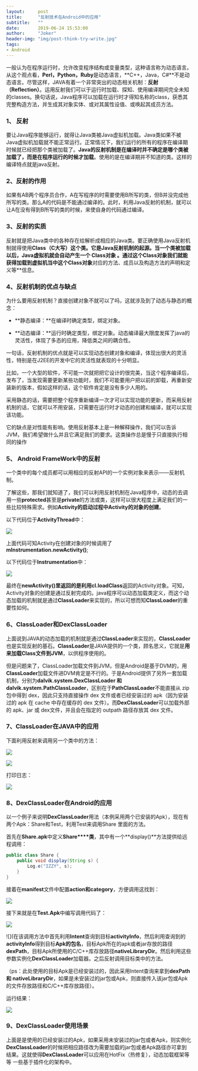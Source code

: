 ```yaml
---
layout:     post
title:      "反射技术在Android中的应用"
subtitle:   ""
date:       2019-06-24 15:53:00
author:     "Joker"
header-img: "img/post-think-try-write.jpg"
tags:
- Android     
---
```


一般认为在程序运行时，允许改变程序结构或变量类型，这种语言称为动态语言。从这个观点看，**Perl，Python，Ruby**是动态语言，**C++，Java，C#**不是动态语言。尽管这样，JAVA有着一个非常突出的动态相关机制：**反射（Reflection）**。运用反射我们可以于运行时加载、探知、使用编译期间完全未知的classes。换句话说，Java程序可以加载在运行时才得知名称的class，获悉其完整构造方法，并生成其对象实体、或对其属性设值、或唤起其成员方法。



### 1、 反射

要让Java程序能够运行，就得让Java类被Java虚拟机加载。Java类如果不被Java虚拟机加载就不能正常运行。正常情况下，我们运行的所有的程序在编译期时候就已经把那个类被加载了。**Java的反射机制是在编译时并不确定是哪个类被加载了，而是在程序运行的时候才加载**。使用的是在编译期并不知道的类。这样的编译特点就是java反射。



### 2、反射的作用

如果有AB两个程序员合作，A在写程序的时需要使用B所写的类，但B并没完成他所写的类。那么A的代码是不能通过编译的。此时，利用Java反射的机制，就可以让A在没有得到B所写的类的时候，来使自身的代码通过编译。



### 3、反射的实质

反射就是把Java类中的各种存在给解析成相应的Java类。要正确使用Java反射机制就得使用**Class（C大写）**这个类。它是Java反射机制的起源。当一个类被加载以后，Java虚拟机就会自动产生一个 Class对象 **。通过这个**Class对象**我们就能获得加载到虚拟机当中这个Class对象**对应的方法、成员以及构造方法的声明和定义等**信息。



### 4、反射机制的优点与缺点

为什么要用反射机制？直接创建对象不就可以了吗，这就涉及到了动态与静态的概念：

- **静态编译：**在编译时确定类型，绑定对象。 

- **动态编译：**运行时确定类型，绑定对象。动态编译最大限度发挥了java的灵活性，体现了多态的应用，降低类之间的耦合性。

一句话，反射机制的优点就是可以实现动态创建对象和编译，体现出很大的灵活性，特别是在J2EE的开发中它的灵活性就表现的十分明显。

比如，一个大型的软件，不可能一次就把把它设计的很完美，当这个程序编译后，发布了，当发现需要更新某些功能时，我们不可能要用户把以前的卸载，再重新安装新的版本，假如这样的话，这个软件肯定是没有多少人用的。

采用静态的话，需要把整个程序重新编译一次才可以实现功能的更新，而采用反射机制的话，它就可以不用安装，只需要在运行时才动态的创建和编译，就可以实现该功能。

它的缺点是对性能有影响。使用反射基本上是一种解释操作，我们可以告诉JVM，我们希望做什么并且它满足我们的要求。这类操作总是慢于只直接执行相同的操作



### 5、 Android FrameWork中的反射

一个类中的每个成员都可以用相应的反射API的一个实例对象来表示——反射机制。

了解这些，那我们就知道了，我们可以利用反射机制在Java程序中，动态的去调用一些**protected**甚至是**private**的方法或类，这样可以很大程度上满足我们的一些比较特殊需求。例如**Activity的启动过程中Activity的对象的创建**。

以下代码位于**ActivityThread**中：

![](http://mmbiz.qpic.cn/mmbiz/v1LbPPWiaSt5Rd2kiatsUjxa9veGobAYm5DmrxkSzFfaicsI6QT9WTanqj0YLLCZo8QCHk9jtj3ia6onAUoV9UmGWA/640?wx_fmt=png&wxfrom=5&wx_lazy=1&wx_co=1)



上面代码可知Activity在创建对象的时候调用了**mInstrumentation.newActivity()**; 

以下代码位于**Instrumentation**中：

![](http://mmbiz.qpic.cn/mmbiz/v1LbPPWiaSt5Rd2kiatsUjxa9veGobAYm5IwRO9ZbSNPx5UicOib9Ox4sBL1M7Zpmn8UrBNEOrkCw2msRUGpI6MJFg/640?wx_fmt=png&wxfrom=5&wx_lazy=1&wx_co=1)

最终在**newActivity()**里返回的是利用**cl.loadClass**返回的Activity对象。可知，Activity对象的创建是通过反射完成的。java程序可以动态加载类定义，而这个动态加载的机制就是通过**ClassLoader**来实现的，所以可想而知**ClassLoader**的重要性如何。



### 6、ClassLoader和DexClassLoader

上面说到JAVA的动态加载的机制就是通过**ClassLoader**来实现的，**ClassLoader**也是实现反射的基石。**ClassLoader**是JAVA提供的一个类，顾名思义，它就是**用来加载Class文件到JVM**，以供程序使用的。

但是问题来了，ClassLoader加载文件到JVM，但是Android是基于DVM的，用**ClassLoader**加载文件进DVM肯定是不行的。于是Android提供了另外一套加载机制，分别为**dalvik.system.DexClassLoader 和 dalvik.system.PathClassLoader**，区别在于**PathClassLoader**不能直接从 zip 包中得到 dex，因此只支持直接操作 dex 文件或者已经安装过的 apk（因为安装过的 apk 在 cache 中存在缓存的 dex 文件）。而**DexClassLoader**可以加载外部的 apk、jar 或 dex文件，并且会在指定的 outpath 路径存放其 dex 文件。



### 7、ClassLoader在JAVA中的应用

下面利用反射来调用另一个类中的方法：

![](http://mmbiz.qpic.cn/mmbiz/v1LbPPWiaSt4AtjcDBYxdEQU6piaxW9lqZ1logTADxoHfXicTE8ULevkr1z5YJjaletMaPKu6n4l2z0cqMxjLKCiaQ/640?wx_fmt=png&wxfrom=5&wx_lazy=1&wx_co=1)

![](http://mmbiz.qpic.cn/mmbiz/v1LbPPWiaSt4AtjcDBYxdEQU6piaxW9lqZCKt7gq4peMlg8iagLPGRapGuvFT6Aibg2LYTcJtKGapcib1LpWM5EUgdQ/640?wx_fmt=png&wxfrom=5&wx_lazy=1&wx_co=1)



打印日志：

![](http://mmbiz.qpic.cn/mmbiz/v1LbPPWiaSt4AtjcDBYxdEQU6piaxW9lqZRTFD8iaT2ElMnZPVMU1UtcPyaLWG0tJDcqIDhlkK60FgCsdo3bTfFhA/640?wx_fmt=png&wxfrom=5&wx_lazy=1&wx_co=1)



### 8、DexClassLoader在Android的应用

以一个例子来说明**DexClassLoader**用法（本例采用两个已安装的Apk），现在有两个Apk：Share和Test，利用Test来调用Share 里面的方法。

首先在**Share.apk**中定义**Share****类**，其中有一个**display()**方法提供给远程调用：

```java
public class Share {  
    public void display(String s) {  
        Log.e("IZZY", s);
    }
}

```

接着在**manifest**文件中配置**action和category**，方便调用这找到：

![](http://mmbiz.qpic.cn/mmbiz/v1LbPPWiaSt4AtjcDBYxdEQU6piaxW9lqZDF5kRBtZv6lhuvzgwvxgqibichNoDZpG3CPKNn7ewy6WYhFibnny7wTCg/640?wx_fmt=png&wxfrom=5&wx_lazy=1&wx_co=1)



接下来就是在**Test.Apk**中编写调用代码了：

![](http://mmbiz.qpic.cn/mmbiz/v1LbPPWiaSt4AtjcDBYxdEQU6piaxW9lqZsxRVL979HNSYap310foZuJ4B6Ma3XRUly5DZbcIUWchvD1qNZrjhgw/640?wx_fmt=png&wxfrom=5&wx_lazy=1&wx_co=1)



![](在该调用方法中首先利用**Intent**查询到目标**activityInfo**，然后利用查询到的**activityInfo**得到目标**Apk的包名**，目标Apk所在的apk或者jar存放的路径**dexPath**，目标Apk所使用的C/C++库存放路径**nativeLibraryDir**。然后利用这些参数实例化**DexClassLoader**加载器。之后反射调用目标类中的方法。

（ps：此处使用的目标Apk是已经安装过的，因此采用Intent查询来拿到**dexPath 和 nativeLibraryDir**，如果是未安装过的jar包或Apk，则直接传入该jar包或Apk的文件存放路径和C/C++库存放路径）。 

运行结果：

![](http://mmbiz.qpic.cn/mmbiz/v1LbPPWiaSt4AtjcDBYxdEQU6piaxW9lqZrVPHaf2ib45o5YX7MUXwzQ1Vm0fbfAHogUBAyT1aTjQywGE2j85FBKA/640?wx_fmt=png&wxfrom=5&wx_lazy=1&wx_co=1)





### 9、DexClassLoader使用场景

上面是是使用的已经安装过的Apk，如果采用未安装过的jar包或者Apk，则实例化**DexClassLoader**的时候把相应路径改为需要加载的jar包或者Apk路径亦可拿到结果。这就使得**DexClassLoader**可以应用在HotFix（热修复），动态加载框架等等 一些基于插件化的架构中。






